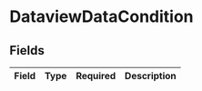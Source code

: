 # DataviewDataCondition


## Fields

| Field       | Type        | Required    | Description |
| ----------- | ----------- | ----------- | ----------- |